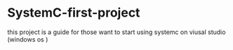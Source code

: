 # SystemC-first-project
this project is a guide for those want to start using systemc on viusal studio (windows os ) 
